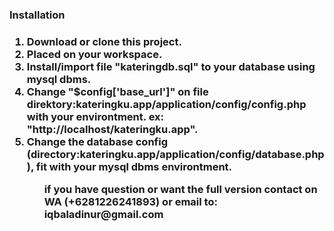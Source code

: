 <h3>Installation<h3>
<ol>
	<li>
		Download or clone this project.
	</li>
	<li>
		Placed on your workspace.
	</li>
	<li>
		Install/import file "kateringdb.sql" to your database using mysql dbms.
	</li>
	<li>
		Change "$config['base_url']" on file direktory:kateringku.app/application/config/config.php with your environtment. ex: "http://localhost/kateringku.app".
	</li>
	<li>
		Change the database config (directory:kateringku.app/application/config/database.php), fit with your mysql dbms environtment.
	</li>
<ol>
<p>
	if you have question or want the full version contact on WA (+6281226241893) or email to: iqbaladinur@gmail.com
</p>